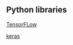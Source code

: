 
## Python libraries

[TensorFLow](http://people.csail.mit.edu/hubert/pyaudio/docs/#class-stream)

[keras](https://docs.python.org/3/library/wave.html)
